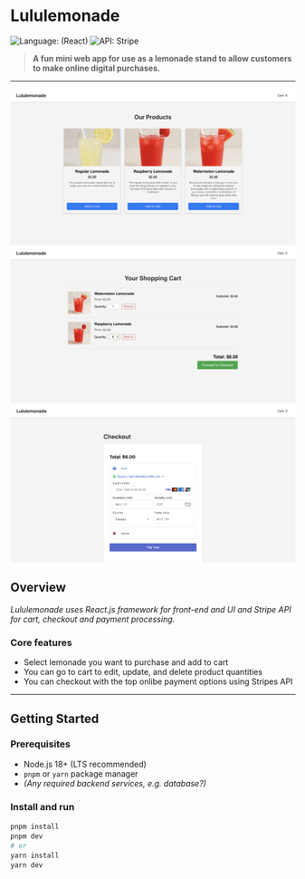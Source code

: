 # Lululemonade

![Language: (React)](https://img.shields.io/badge/react-lightgrey)
![API: Stripe](https://img.shields.io/badge/stripe-purple)

> **A fun mini web app for use as a lemonade stand to allow customers to make online digital purchases.**  

---

![Lululemonade app product page](./public/shop.jpg "Lululemonade main UI")
![Lululemonade app cart page](./public/cart.jpg "Lululemonade cart page")
![Lululemonade app checkout page](./public/checkout.jpg "Lululemonade checkout page")

## Overview

*Lululemonade uses React.js framework for front-end and UI and Stripe API for cart, checkout and payment processing.*

### Core features

- Select lemonade you want to purchase and add to cart
- You can go to cart to edit, update, and delete product quantities
- You can checkout with the top onlibe payment options using Stripes API

---

## Getting Started

### Prerequisites

- Node.js 18+ (LTS recommended)
- `pnpm` or `yarn` package manager
- *(Any required backend services, e.g. database?)*

### Install and run

```sh
pnpm install
pnpm dev
# or
yarn install
yarn dev
